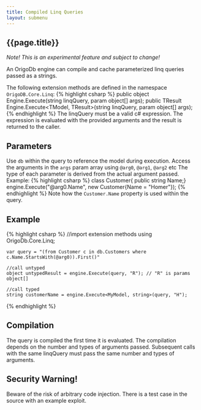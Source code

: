 ```yaml
---
title: Compiled Linq Queries
layout: submenu
---
```

## {{page.title}}
_Note! This is an experimental feature and subject to change!_

An OrigoDb engine can compile and cache parameterized linq queries passed as a strings. 

The following extension methods are defined in the namespace `OrigoDB.Core.Linq`:
{% highlight csharp %}
public object Engine.Execute(string linqQuery, param object[] args);
public TResult Engine.Execute<TModel, TResult>(string linqQuery, param object[] args);
{% endhighlight %}
The linqQuery must be a valid c# expression. The expression is evaluated with the provided arguments and the result is returned to the caller.

## Parameters
Use `db` within the query to reference the model during execution. 
Access the arguments in the `args` param array using `@arg0`, `@arg1`, `@arg2` etc
The type of each parameter is derived from the actual argument passed. Example:
{% highlight csharp %}
    class Customer{ public string Name;}
    engine.Execute("@arg0.Name", new Customer{Name = "Homer"});
{% endhighlight %}
Note how the `Customer.Name` property is used within the query.

## Example
{% highlight csharp %}
    //import extension methods
    using OrigoDb.Core.Linq;

    var query = "(from Customer c in db.Customers where c.Name.StartsWith(@arg0)).First()"
  
    //call untyped
    object untypedResult = engine.Execute(query, "R"); // "R" is params object[]

    //call typed
    string customerName = engine.Execute<MyModel, string>(query, "H");
{% endhighlight %}
## Compilation
The query is compiled the first time it is evaluated. The compilation depends on the number and types of arguments passed. Subsequent calls with the same linqQuery must pass the same number and types of arguments.

## Security Warning!
Beware of the risk of arbitrary code injection. There is a test case in the source with an example exploit.